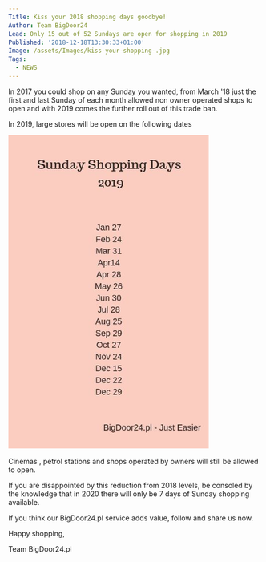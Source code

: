 ```yaml
---
Title: Kiss your 2018 shopping days goodbye!
Author: Team BigDoor24
Lead: Only 15 out of 52 Sundays are open for shopping in 2019
Published: '2018-12-18T13:30:33+01:00'
Image: /assets/Images/kiss-your-shopping-.jpg
Tags:
  - NEWS
---
```

In 2017 you could shop on any Sunday you wanted, from March '18 just the first and last Sunday of each month allowed non owner operated shops to open and with 2019 comes the further roll out of this trade ban.

In 2019, large stores will be open on the following dates

![null](/assets/Images/shopping-days-2019.jpg)

Cinemas , petrol stations and shops operated by owners will still be allowed to open.

If you are disappointed by this reduction from 2018 levels, be consoled by the knowledge that in 2020 there will only be 7 days of Sunday shopping available.

If you think our BigDoor24.pl service adds value, follow and share us now.

<div class="sharethis-inline-share-buttons"></div>



Happy shopping,

Team BigDoor24.pl
